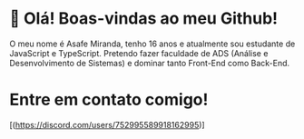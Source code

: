 # 👀 Olá! Boas-vindas ao meu Github!
O meu nome é Asafe Miranda, tenho 16 anos e atualmente sou estudante de JavaScript e TypeScript. Pretendo fazer faculdade de ADS (Análise e Desenvolvimento de Sistemas) e dominar tanto Front-End como Back-End.
# Entre em contato comigo!
[(https://discord.com/users/752995589918162995)]

